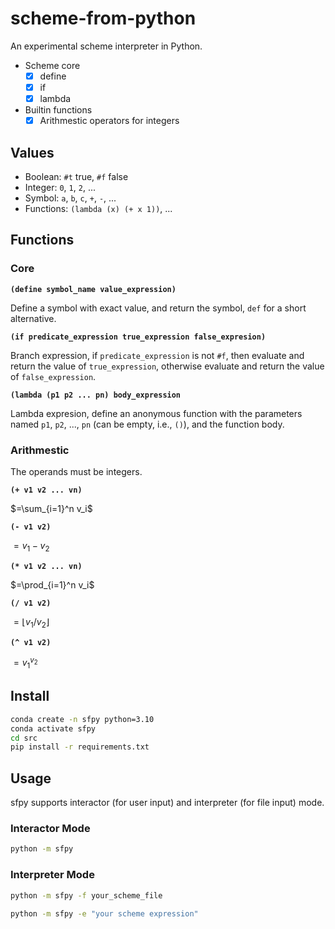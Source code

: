 # scheme-from-python

An experimental scheme interpreter in Python.

- Scheme core
  - [x] define
  - [x] if
  - [x] lambda
- Builtin functions
  - [x] Arithmestic operators for integers

## Values

- Boolean: `#t` true, `#f` false
- Integer: `0`, `1`, `2`, ...
- Symbol: `a`, `b`, `c`, `+`, `-`, ...
- Functions: `(lambda (x) (+ x 1))`, ...

## Functions

### Core

**`(define symbol_name value_expression)`**

Define a symbol with exact value, and return the symbol, `def` for a short alternative.

**`(if predicate_expression true_expression false_expresion)`**

Branch expression, if `predicate_expression` is not `#f`, then evaluate and return the value of `true_expression`, otherwise evaluate and return the value of `false_expression`.

**`(lambda (p1 p2 ... pn) body_expression`**

Lambda expresion, define an anonymous function with the parameters named `p1`, `p2`, ..., `pn` (can be empty, i.e., `()`), and the function body.

### Arithmestic

The operands must be integers.

**`(+ v1 v2 ... vn)`**

$=\sum_{i=1}^n v_i$

**`(- v1 v2)`**

$=v_1 - v_2$

**`(* v1 v2 ... vn)`**

$=\prod_{i=1}^n v_i$

**`(/ v1 v2)`**

$=\lfloor v_1 / v_2 \rfloor$

**`(^ v1 v2)`**

$=v_1^{v_2}$

## Install

```sh
conda create -n sfpy python=3.10
conda activate sfpy
cd src
pip install -r requirements.txt
```

## Usage

sfpy supports interactor (for user input) and interpreter (for file input) mode.

### Interactor Mode

```sh
python -m sfpy
```

### Interpreter Mode

```sh
python -m sfpy -f your_scheme_file

python -m sfpy -e "your scheme expression"
```
